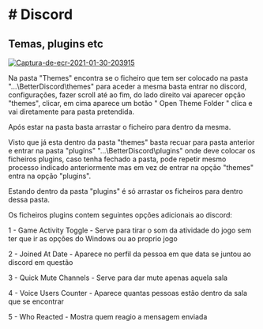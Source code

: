 <html>
<h1># Discord</h1>
<p><h2> Temas, plugins etc </h2></p>

<a href="https://ibb.co/QYKppr2"><img src="https://i.ibb.co/p4LbbJt/Captura-de-ecr-2021-01-30-203915.jpg" alt="Captura-de-ecr-2021-01-30-203915" border="0"></a>

Na pasta "Themes" encontra se o ficheiro que tem ser colocado na pasta "...\BetterDiscord\themes" para aceder a mesma basta entrar no discord, configurações, fazer scroll até ao fim, do lado direito vai aparecer opção "themes", clicar, em cima aparece um botão " Open Theme Folder " clica e vai diretamente para pasta pretendida.
<p> Após estar na pasta basta arrastar o ficheiro para dentro da mesma. </p>

Visto que já esta dentro da pasta "themes" basta recuar para pasta anterior e entrar na pasta "plugins" "...\BetterDiscord\plugins" onde deve colocar os ficheiros plugins, caso tenha fechado a pasta, pode repetir mesmo processo indicado anteriormente mas em vez de entrar na opção "themes" entra na opção "plugins".
<p> Estando dentro da pasta "plugins" é só arrastar os ficheiros para dentro dessa pasta. </p>

<p> Os ficheiros plugins contem seguintes opções adicionais ao discord: </p>

<p> 1 - Game Activity Toggle - Serve para tirar o som da atividade do jogo sem ter que ir as opções do Windows ou ao proprio jogo </p>
<p> 2 - Joined At Date -  Aparece no perfil da pessoa em que data se juntou ao discord em questão </p>
<p> 3 - Quick Mute Channels - Serve para dar mute apenas aquela sala </p>
<p> 4 - Voice Users Counter - Aparece quantas pessoas estão dentro da sala que se encontrar </p>
<p> 5 - Who Reacted - Mostra quem reagio a mensagem enviada </p>
</html>

